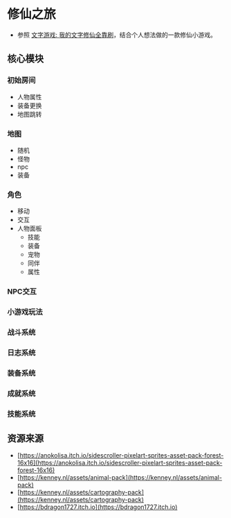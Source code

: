 # 修仙之旅

- 参照 [文字游戏: 我的文字修仙全靠刷](https://github.com/setube/vue-XiuXianGame)，结合个人想法做的一款修仙小游戏。

## 核心模块

### 初始房间

- 人物属性
- 装备更换
- 地图跳转

### 地图

- 随机
- 怪物
- npc
- 装备

### 角色

- 移动
- 交互
- 人物面板
  - 技能
  - 装备
  - 宠物
  - 同伴
  - 属性

### NPC交互

### 小游戏玩法

### 战斗系统

### 日志系统

### 装备系统

### 成就系统

### 技能系统

## 资源来源

- [https://anokolisa.itch.io/sidescroller-pixelart-sprites-asset-pack-forest-16x16](https://anokolisa.itch.io/sidescroller-pixelart-sprites-asset-pack-forest-16x16)
- [https://kenney.nl/assets/animal-pack](https://kenney.nl/assets/animal-pack)
- [https://kenney.nl/assets/cartography-pack](https://kenney.nl/assets/cartography-pack)
- [https://bdragon1727.itch.io](https://bdragon1727.itch.io)
